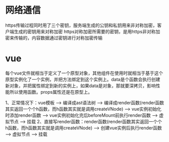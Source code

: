 # 网络通信

https传输过程同时用了三个密钥，服务端生成的公钥和私钥用来非对称加密，客户端生成的密钥用来对称加密
https对称加密所需要的密钥，是用https非对称加密来传输的，内容数据通过密钥进行对称加密传输

# vue

每个vue文件就相当于定义了一个原型对象，其他组件在使用时就相当于基于这个原型实例化了一个实例，并把方法绑定到这个实例上。data是个函数会执行创建新对象，并把属性绑定到新的实例上，如果data是对象，那就要深拷贝，影响性能所以使用函数。props属性还是在原型上。

1、正常情况下：vue模板 —> 编译成ast语法树 —> 编译成render函数(render函数其实返回一个个h函数，而h函数其实就是调用createVNode) —> vue实例初始化时添加render函数 —> vue实例初始化完后beforeMount前执行render函数 —> 虚拟节点 —> 挂载
2、直接写render函数：render函数(render函数其实返回一个个h函数，而h函数其实就是调用createVNode) —> 创建vue实例后执行render函数 —> 虚拟节点 —> 挂载

